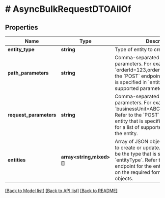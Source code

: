 # # AsyncBulkRequestDTOAllOf

## Properties

Name | Type | Description | Notes
------------ | ------------- | ------------- | -------------
**entity_type** | **string** | Type of entity to create or update. | [optional]
**path_parameters** | **string** | Comma-separated list of path parameters. For example, &#x60;orderId&#x3D;123,orderLineId&#x3D;1&#x60;. Refer to the &#x60;POST&#x60; endpoint for the entity that is specified in &#x60;entityType&#x60; for a list of supported parameters for the entity. | [optional]
**request_parameters** | **string** | Comma-separated list of request parameters. For example, &#x60;businessUnit&#x3D;ABC,orderStatus&#x3D;New&#x60;. Refer to the &#x60;POST&#x60; endpoint for the entity that is specified in &#x60;entityType&#x60; for a list of supported parameters for the entity. | [optional]
**entities** | **array<string,mixed>[]** | Array of JSON objects for the entities to create or update. All entities must be the type that is specified in &#x60;entityType&#x60;. Refer to the &#x60;POST&#x60; endpoint for the entity type for details on the required format for the JSON objects. | [optional]

[[Back to Model list]](../../README.md#models) [[Back to API list]](../../README.md#endpoints) [[Back to README]](../../README.md)
